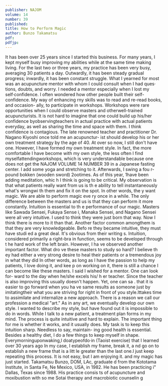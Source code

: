 ```yaml
---
publisher: NAJOM
volume: 14
number: 39
published:
title: How to Perform Magic
author: Bunzo Takamatsu
pdf:
pdfjp:
---
```


It has been over 25 years since I started this business. For many years, I kept myself busy improving my abilities while at the same time making living. For the last two or three years, my practice has been very busy, averaging 30 patients a day.<!--more--> Outwardly, it has been steady gradual progress; inwardly, it has been constant struggle. What I yearned for most was an acupuncture mentor with whom I could consult when I had ques· tions, doubts, and worry. I needed a mentor especially when I lost my self·confidence. I often wondered how other people built their self-confidence. My way of enhancing rny skills was to read and re-read books, and occasion- ally, to participate in workshops. Workshops were rare opportunities when I could observe masters and otherwell-trained acupuncturists. It is not hard to imagine that one could build up his/her confidence byobservingteachers in actual practice with actual patients everyday, as well as sharing the time and space with them. I think confidence is contagious. The late renowned teacher and practitioner Dr. Nagano Kiyoshi once told me an acupunctur- ist should develop his or her own treatment strategy by the age of 40. At over so now, I still don't have one. However, I have formed my own treatment style. In fact, the more comfortable I have become with my own style, the less often I find myselfattendingworkshops, which is very understandable because one does not get the NAJOM VOLUME 14 NUMBER 39 in a Japanese fasting center. I add some yoga and stretching to it. Afterwards, I swing a fou r- pound bokken (wooden sword) 2ootimes. As of this year, 1have been adding meditation, whic h I think is going to be critical. My observation is that what patients really want from us is th e ability to tell instantaneously what's wrongwi th them and fix it on the spot. In other words, the y want magic. We are able to perform magic eve ry once in a while. The only difference between the masters and us is that they can perform it more constantly. Intuition is essential to th e performance of our magic. Masters like Sawada Sensei, Fukaya Sense i, Manaka Sensei, and Nagano Sensei were all very intuitive. I used to think they were just born that way. Now I think there is more to it than that. Another factor common amongthem is that they are very knowledgeable. Befo re they became intuitive, they must have studi ed a great deal. It's obvious from their writing s. Intuition, considered primarily a right-bra in function, seems to be developed through t he hard work of the left brain. However, I ha ve observed another important factor. What dro ve these masters to study so hard? I believe th ey had either a very strong desire to heal their patients or a tremendous joy in what they did In other words, as long as I have the passion to help my patients, I love doing it, and kee p on working on it, there is still a chance I can become like these masters. I said I wished for a mentor. One can look for- ward to the day when he/she excels his/ h er teacher. Since the teacher is also improving this usually doesn't happen. Yet, one can sa . that it is easier to go forward when you ha ve same results as someone just by imitatingtheir what you are striving for right in front of you style.lttakes time to assimilate and internalize a new approach. There is a reason we call our profession a medical "art." As in any art, we eventually develop our own style. I wanted to describe my style, but have found out it is impossible to do in words. While I talk to a new patient, a treatment plan forms in my mind. The process is quite intuitive and hard to explain. The important thing for me is whether it works, and it usually does. My task is to keep this intuition sharp. Needless to say, maintain- ing good health is essential. Besides a healthy diet, I do a few things to keep myself in shape. Everymorninguponwaking,l doatypeofdo·in (Taoist exercise) that I learned over 30 years ago In my case, I establish my frame, break it, a nd go on to establish a new frame that is a litt le greater than the last one.l just keep repeating this process. It is not easy, but I am enjoying it. and my magic has just started. Takamatsu Bunzo, DOM, LAc, graduate d from the Kototama Institute, in Santa Fe, Ne Mexico, USA, in 1982. He has been practicing i" Dallas, Texas since 1988. His practice consis ts of acupuncture and moxibustion with so me Sotai therapy and macrobiotic counselin g
